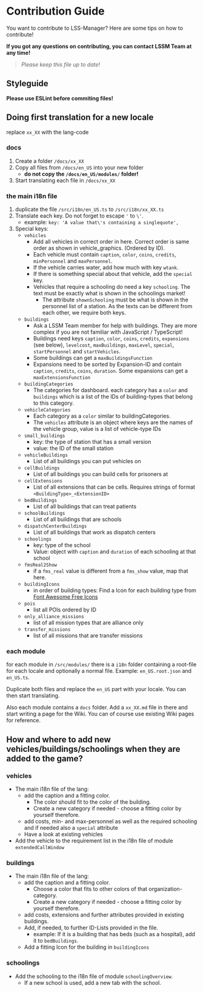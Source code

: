 # Contribution Guide
You want to contribute to LSS-Manager? Here are some tips on how to contribute!

**If you got any questions on contributing, you can contact LSSM Team at any time!**

> *Please keep this file up to date!*

## Styleguide
**Please use ESLint before commiting files!**

## Doing first translation for a new locale
replace `xx_XX` with the lang-code

### docs
1. Create a folder `/docs/xx_XX`
2. Copy all files from `/docs/en_US` into your new folder
    * **do not copy the `/docs/en_US/modules/` folder!**
3. Start translating each file in `/docs/xx_XX`

### the main i18n file
1. duplicate the file `/src/i18n/en_US.ts` to `/src/i18n/xx_XX.ts`
2. Translate each key. Do not forget to escape `'` to `\'`.
    * example: `key: 'A value that\'s containing a singlequote',`
3. Special keys:
    * `vehicles`
        * Add all vehicles in correct order in here. Correct order is same order as shown in vehicle_graphics. (Ordered by ID).
        * Each vehicle must contain `caption`, `color`, `coins`, `credits`, `minPersonnel` and `maxPersonnel`.
        * If the vehicle carries water, add how much with key `wtank`.
        * If there is something special about that vehicle, add the `special` key.
        * Vehicles that require a schooling do need a key `schooling`. The text must be exactly what is shown in the schoolings market!
            * The attribute `shownSchooling` must be what is shown in the personnel list of a station. As the texts can be different from each other, we require both keys.
    * `buildings`
        * Ask a LSSM Team member for help with buildings. They are more complex if you are not familiar with JavaScript / TypeScript!
        * Buildings need keys `caption`, `color`, `coins`, `credits`, `expansions` (see below), `levelcost`, `maxBuildings`, `maxLevel`, `special`, `startPersonnel` and `startVehicles`.
        * Some buildings can get a `maxBuildingsFunction`
        * Expansions need to be sorted by Expansion-ID and contain `caption`, `credits`, `coins`, `duration`. Some expansions can get a `maxExtensionsFunction`
    * `buildingCategories`
        * The categories for dashboard. each category has a `color` and `buildings` which is a list of the IDs of building-types that belong to this category.
    * `vehicleCategories`
        * Each category as a `color` similar to buildingCategories.
        * The `vehicles` attribute is an object where keys are the names of the vehicle group, value is a list of vehicle-type IDs
    * `small_buildings` 
        * key: the type of station that has a small version
        * value: the ID of the small station
    * `vehicleBuildings`
        * List of all buildings you can put vehicles on
    * `cellBuildings`
        * List of all buildings you can build cells for prisoners at
    * `cellExtensions`
        * List of all extensions that can be cells. Requires strings of format `<BuildingType>_<ExtensionID>`
    * `bedBuildings`
        * List of all buildings that can treat patients
    * `schoolBuildings`
        * List of all buildings that are schools
    * `dispatchCenterBuildings`
        * List of all buildings that work as dispatch centers
    * `schoolings`
        * key: type of the school
        * Value: object with `caption` and `duration` of each schooling at that school
    * `fmsReal2Show`
        * if a `fms_real` value is different from a `fms_show` value, map that here.
    * `buildingIcons`
        * in order of building types: Find a Icon for each building type from [Font Awesome Free Icons][FA]
    * `pois`
        * list all POIs ordered by ID
    * `only_alliance_missions`
        * list of all mission types that are alliance only
    * `transfer_missions`
        * list of all missions that are transfer missions
        
### each module
for each module in `/src/modules/` there is a `i18n` folder containing a root-file for each locale and optionally a normal file. Example: `en_US.root.json` and `en_US.ts`.

Duplicate both files and replace the `en_US` part with your locale. You can then start translating.


Also each module contains a `docs` folder. Add a `xx_XX.md` file in there and start writing a page for the Wiki. You can of course use existing Wiki pages for reference.

## How and where to add new vehicles/buildings/schoolings when they are added to the game?

### vehicles
* The main i18n file of the lang:
    * add the caption and a fitting color.
        * The color should fit to the color of the building.
        * Create a new category if needed - choose a fitting color by yourself therefore.
    * add costs, min- and max-personnel as well as the required schooling and if needed also a `special` attribute
    * Have a look at existing vehicles
* Add the vehicle to the requirement list in the i18n file of module `extendedCallWindow`

### buildings
* The main i18n file of the lang:
    * add the caption and a fitting color.
        * Choose a color that fits to other colors of that organization-category.
        * Create a new category if needed - choose a fitting color by yourself therefore.
    * add costs, extensions and further attributes provided in existing buildings.
    * Add, if needed, to further ID-Lists provided in the file.
        * example: If it is a building that has beds (such as a hospital), add it to `bedBuildings`.
    * Add a fitting Icon for the building in `buildingIcons`

### schoolings
* Add the schooling to the i18n file of module `schoolingOverview`.
    * If a new school is used, add a new tab with the school.

[FA]: https://fontawesome.com/icons?d=gallery&m=free
